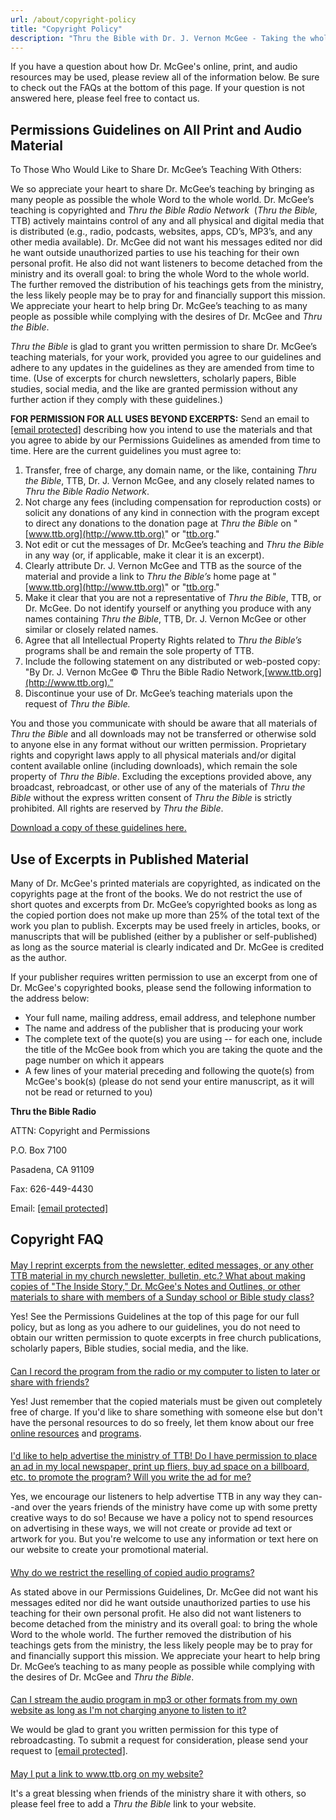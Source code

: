 ```yaml
---
url: /about/copyright-policy
title: "Copyright Policy"
description: "Thru the Bible with Dr. J. Vernon McGee - Taking the whole Word to the whole world"
---
```





If you have a question about how Dr. McGee's online, print, and audio resources may be used, please review all of the information below. Be sure to check out the FAQs at the bottom of this page. If your question is not answered here, please feel free to contact us.


## Permissions Guidelines on All Print and Audio Material


To Those Who Would Like to Share Dr. McGee’s Teaching With Others:


We so appreciate your heart to share Dr. McGee’s teaching by bringing as many people as possible the whole Word to the whole world. Dr. McGee’s teaching is copyrighted and *Thru the Bible Radio Network*  (*Thru the Bible,* TTB) actively maintains control of any and all physical and digital media that is distributed (e.g., radio, podcasts, websites, apps, CD’s, MP3’s, and any other media available). Dr. McGee did not want his messages edited nor did he want outside unauthorized parties to use his teaching for their own personal profit. He also did not want listeners to become detached from the ministry and its overall goal: to bring the whole Word to the whole world. The further removed the distribution of his teachings gets from the ministry, the less likely people may be to pray for and financially support this mission. We appreciate your heart to help bring Dr. McGee’s teaching to as many people as possible while complying with the desires of Dr. McGee and *Thru the Bible*. 


*Thru the Bible* is glad to grant you written permission to share Dr. McGee’s teaching materials, for your work, provided you agree to our guidelines and adhere to any updates in the guidelines as they are amended from time to time. (Use of excerpts for church newsletters, scholarly papers, Bible studies, social media, and the like are granted permission without any further action if they comply with these guidelines.) 


**FOR PERMISSION FOR ALL USES BEYOND EXCERPTS:** Send an email to [[email protected]](/cdn-cgi/l/email-protection#7d0d180f10140e0e1412130e3d09091f53120f1a) describing how you intend to use the materials and that you agree to abide by our Permissions Guidelines as amended from time to time. Here are the current guidelines you must agree to:


1. Transfer, free of charge, any domain name, or the like, containing *Thru the Bible*, TTB, Dr. J. Vernon McGee, and any closely related names to *Thru the Bible Radio Network*.
2. Not charge any fees (including compensation for reproduction costs) or solicit any donations of any kind in connection with the program except to direct any donations to the donation page at *Thru the Bible* on "[www.ttb.org](http://www.ttb.org)" or "[ttb.org](http://ttb.org)."
3. Not edit or cut the messages of Dr. McGee’s teaching and *Thru the Bible* in any way (or, if applicable, make it clear it is an excerpt).
4. Clearly attribute Dr. J. Vernon McGee and TTB as the source of the material and provide a link to *Thru the Bible’s* home page at "[www.ttb.org](http://www.ttb.org)" or "[ttb.org](http://ttb.org)."
5. Make it clear that you are not a representative of *Thru the Bible*, TTB, or Dr. McGee. Do not identify yourself or anything you produce with any names containing *Thru the Bible*, TTB, Dr. J. Vernon McGee or other similar or closely related names.
6. Agree that all Intellectual Property Rights related to *Thru the Bible’s* programs shall be and remain the sole property of TTB.
7. Include the following statement on any distributed or web-posted copy: "By Dr. J. Vernon McGee © Thru the Bible Radio Network,[www.ttb.org](http://www.ttb.org).”
8. Discontinue your use of Dr. McGee’s teaching materials upon the request of *Thru the Bible.*


You and those you communicate with should be aware that all materials of *Thru the Bible* and all downloads may not be transferred or otherwise sold to anyone else in any format without our written permission. Proprietary rights and copyright laws apply to all physical materials and/or digital content available online (including downloads), which remain the sole property of *Thru the Bible*. Excluding the exceptions provided above, any broadcast, rebroadcast, or other use of any of the materials of *Thru the Bible* without the express written consent of *Thru the Bible* is strictly prohibited. All rights are reserved by *Thru the Bible*.  

  

[Download a copy of these guidelines here.](/docs/default-source/Extra-Materials/ttb_copyright-policy-agreement-12-2019.pdf?sfvrsn=79961e16_4 "Download a copy of these guidelines here.")  




## Use of Excerpts in Published Material


Many of Dr. McGee's printed materials are copyrighted, as indicated on the copyrights page at the front of the books. We do not restrict the use of short quotes and excerpts from Dr. McGee’s copyrighted books as long as the copied portion does not make up more than 25% of the total text of the work you plan to publish. Excerpts may be used freely in articles, books, or manuscripts that will be published (either by a publisher or self-published) as long as the source material is clearly indicated and Dr. McGee is credited as the author.


If your publisher requires written permission to use an excerpt from one of Dr. McGee's copyrighted books, please send the following information to the address below:


* Your full name, mailing address, email address, and telephone number
* The name and address of the publisher that is producing your work
* The complete text of the quote(s) you are using -- for each one, include the title of the McGee book from which you are taking the quote and the page number on which it appears
* A few lines of your material preceding and following the quote(s) from McGee's book(s) (please do not send your entire manuscript, as it will not be read or returned to you)


**Thru the Bible Radio**  

ATTN: Copyright and Permissions  

P.O. Box 7100  

Pasadena, CA 91109  

Fax: 626-449-4430  

Email: [[email protected]](/cdn-cgi/l/email-protection#b2c2d7c0dfdbc1c1dbdddcc1f2c6c6d09cddc0d5) 


## Copyright FAQ





#### 
[May I reprint excerpts from the newsletter, edited messages, or any other TTB material in my church newsletter, bulletin, etc.? What about making copies of "The Inside Story," Dr. McGee's Notes and Outlines, or other materials to share with members of a Sunday school or Bible study class?](#collapseOne)





Yes! See the Permissions Guidelines at the top of this page for our full policy, but as long as you adhere to our guidelines, you do not need to obtain our written permission to quote excerpts in free church publications, scholarly papers, Bible studies, social media, and the like.







#### 
[Can I record the program from the radio or my computer to listen to later or share with friends?](#collapseTwo)





Yes! Just remember that the copied materials must be given out completely free of charge. If you'd like to share something with someone else but don't have the personal resources to do so freely, let them know about our free [online resources](/resources) and [programs](/programs/the-5-year-study).







#### 
[I'd like to help advertise the ministry of TTB! Do I have permission to place an ad in my local newspaper, print up fliers, buy ad space on a billboard, etc. to promote the program? Will you write the ad for me?](#collapseThree)





Yes, we encourage our listeners to help advertise TTB in any way they can--and over the years friends of the ministry have come up with some pretty creative ways to do so! Because we have a policy not to spend resources on advertising in these ways, we will not create or provide ad text or artwork for you. But you're welcome to use any information or text here on our website to create your promotional material.







#### 
[Why do we restrict the reselling of copied audio programs?](#collapseFour)





As stated above in our Permissions Guidelines, Dr. McGee did not want his messages edited nor did he want outside unauthorized parties to use his teaching for their own personal profit. He also did not want listeners to become detached from the ministry and its overall goal: to bring the whole Word to the whole world. The further removed the distribution of his teachings gets from the ministry, the less likely people may be to pray for and financially support this mission. We appreciate your heart to help bring Dr. McGee’s teaching to as many people as possible while complying with the desires of Dr. McGee and *Thru the Bible*.







#### 
[Can I stream the audio program in mp3 or other formats from my own website as long as I'm not charging anyone to listen to it?](#collapseFive)





We would be glad to grant you written permission for this type of rebroadcasting. To submit a request for consideration, please send your request to [[email protected]](/cdn-cgi/l/email-protection#176772657a7e64647e7879645763637539786570).







#### 
[May I put a link to www.ttb.org on my website?](#collapseSix)





It's a great blessing when friends of the ministry share it with others, so please feel free to add a *Thru the Bible* link to your website.










